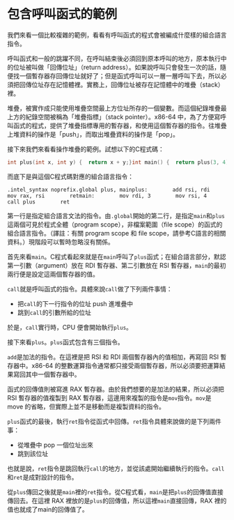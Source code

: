 # 包含呼叫函式的範例

我們來看一個比較複雜的範例，看看有呼叫函式的程式會被編成什麼樣的組合語言指令。

呼叫函式和一般的跳躍不同，在呼叫結束後必須回到原本呼叫的地方，原本執行中的位址被叫做「回傳位址」（return address）。如果說呼叫只會發生一次的話，隨便找一個暫存器存回傳位址就好了；但是函式呼叫可以一層一層呼叫下去，所以必須把回傳位址存在記憶體裡。實務上，回傳位址被存在記憶體中的堆疊（stack）裡。

堆疊，被實作成只能使用堆疊空間最上方位址所存的一個變數。而這個紀錄堆疊最上方的紀錄空間被稱為「堆疊指標」（stack pointer）。x86-64 中，為了方便寫呼叫函式的程式，提供了堆疊指標專用的暫存器，和使用這個暫存器的指令。往堆疊上堆資料的操作是「push」，而取出堆疊資料的操作是「pop」。

接下來我們來看看操作堆疊的範例。試想以下的C程式碼：

```c
int plus(int x, int y) {  return x + y;}int main() {  return plus(3, 4);}
```

而底下是與這個C程式碼對應的組合語言指令：

```text
.intel_syntax noprefix.global plus, mainplus:        add rsi, rdi        mov rax, rsi        retmain:        mov rdi, 3        mov rsi, 4        call plus        ret
```

第一行是指定組合語言文法的指令。由`.global`開始的第二行，是指定`main`和`plus`這兩個可見於程式全體（program scope），非檔案範圍（file scope）的函式的組合語言指令。（譯註：有關 program scope 和 file scope，請參考C語言的相關資料。）現階段可以暫時忽略沒有關係。

首先來看`main`。C程式看起來就是在`main`呼叫了`plus`函式；在組合語言部分，默認第一引數（argument）放在 RDI 暫存器、第二引數放在 RSI 暫存器，`main`的最初兩行便是設定這兩個暫存器的值。

`call`就是呼叫函式的指令。具體來說`call`做了下列兩件事情：

* 把`call`的下一行指令的位址 push 進堆疊中
* 跳到`call`的引數所給的位址

於是，`call`實行時，CPU 便會開始執行`plus`。

接下來看`plus`。`plus`函式包含有三個指令。

`add`是加法的指令。在這裡是把 RSI 和 RDI 兩個暫存器內的值相加，再寫回 RSI 暫存器中。x86-64 的整數運算指令通常都只接受兩個暫存器，所以必須要把運算結果寫回其中一個暫存器中。

函式的回傳值則被寫進 RAX 暫存器。由於我們想要的是加法的結果，所以必須把 RSI 暫存器的值複製到 RAX 暫存器，這邊用來複製的指令是`mov`指令。`mov`是 move 的省略，但實際上並不是移動而是複製資料的指令。

`plus`函式的最後，執行`ret`指令從函式中回傳。`ret`指令具體來說做的是下列兩件事：

* 從堆疊中 pop 一個位址出來
* 跳到該位址

也就是說，`ret`指令是跳回執行`call`的地方，並從該處開始繼續執行的指令。`call`和`ret`是成對設計的指令。

從`plus`傳回之後就是`main`裡的`ret`指令。從C程式看，`main`是把`plus`的回傳值直接傳回去。在這裡 RAX 裡放的是`plus`的回傳值，所以這裡`main`直接回傳，RAX 裡的值也就成了main的回傳值了。

